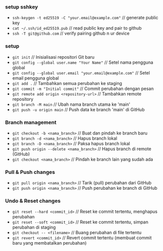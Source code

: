### setup sshkey
- ```ssh-keygen -t ed25519 -C "your.email@example.com"``` // generate public key
- ```cat ~/.ssh/id_ed25519.pub```                         // read public key and pair to github
- ```ssh -T git@github.com```                             // verify pairing github n ur device
### setup
- ```git init```                                     // Inisialisasi repositori Git baru
- ```git config --global user.name "Your Name"```     // Setel nama pengguna global
- ```git config --global user.email "your.email@example.com"``` // Setel email pengguna global
- ```git add .```                                     // Tambahkan semua perubahan ke staging
- ```git commit -m "Initial commit"```                // Commit perubahan dengan pesan
- ```git remote add origin <repository-url>```        // Tambahkan remote repository
- ```git branch -M main```                            // Ubah nama branch utama ke 'main'
- ```git push -u origin main```                       // Push data ke branch 'main' di GitHub

### Branch management
- ```git checkout -b <nama_branch>```                // Buat dan pindah ke branch baru
- ```git branch -d <nama_branch>```                   // Hapus branch lokal
- ```git branch -D <nama_branch>```                   // Paksa hapus branch lokal
- ```git push origin --delete <nama_branch>```        // Hapus branch di remote (GitHub)
- ```git checkout <nama_branch>```                    // Pindah ke branch lain yang sudah ada

### Pull & Push changes
- ```git pull origin <nama_branch>```                 // Tarik (pull) perubahan dari GitHub
- ```git push origin <nama_branch>```                 // Push perubahan ke branch di GitHub

### Undo & Reset changes
- ```git reset --hard <commit_id>```                  // Reset ke commit tertentu, menghapus perubahan
- ```git reset --soft <commit_id>```                 // Reset ke commit tertentu, simpan perubahan di staging
- ```git checkout -- <filename>```                    // Buang perubahan di file tertentu
- ```git revert <commit_id>```                       // Revert commit tertentu (membuat commit baru yang membatalkan perubahan)
